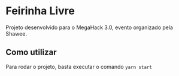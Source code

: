 # Feirinha Livre

Projeto desenvolvido para o MegaHack 3.0, evento organizado pela Shawee.

## Como utilizar

Para rodar o projeto, basta executar o comando `yarn start`